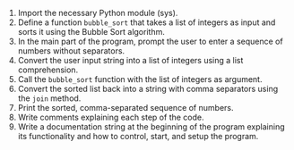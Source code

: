 1. Import the necessary Python module (sys).
2. Define a function `bubble_sort` that takes a list of integers as input and sorts it using the Bubble Sort algorithm.
3. In the main part of the program, prompt the user to enter a sequence of numbers without separators.
4. Convert the user input string into a list of integers using a list comprehension.
5. Call the `bubble_sort` function with the list of integers as argument.
6. Convert the sorted list back into a string with comma separators using the `join` method.
7. Print the sorted, comma-separated sequence of numbers.
8. Write comments explaining each step of the code.
9. Write a documentation string at the beginning of the program explaining its functionality and how to control, start, and setup the program.